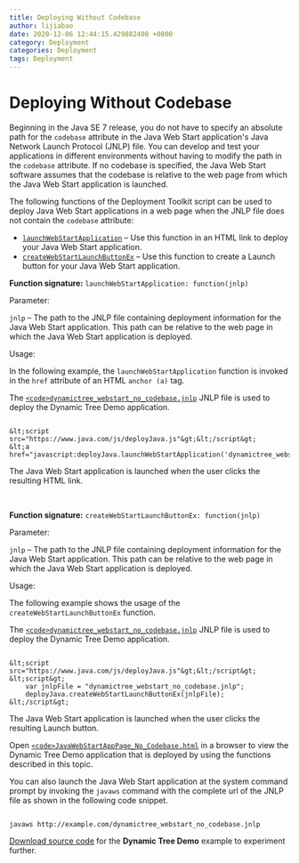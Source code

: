 ```yaml
---
title: Deploying Without Codebase
author: lijiabao
date: 2020-12-06 12:44:15.429882400 +0800
category: Deployment
categories: Deployment
tags: Deployment
---
```


# Deploying Without Codebase

Beginning in the Java SE 7 release, you do not have to specify an absolute path for the `codebase` attribute in the Java Web Start application's Java Network Launch Protocol (JNLP) file. You can develop and test your applications in different environments without having to modify the path in the `codebase` attribute. If no codebase is specified, the Java Web Start software assumes that the codebase is relative to the web page from which the Java Web Start application is launched.

The following functions of the Deployment Toolkit script can be used to deploy Java Web Start applications in a web page when the JNLP file does not contain the `codebase` attribute:

- [`launchWebStartApplication`](#launchWebStartApplication) &#8211; Use this function in an HTML link to deploy your Java Web Start application.
- [`createWebStartLaunchButtonEx`](#createWebStartLaunchButtonEx) &#8211; Use this function to create a Launch button for your Java Web Start application.

<a id="launchWebStartApplication" name="launchWebStartApplication"></a> **Function signature:** `launchWebStartApplication: function(jnlp)`

Parameter:

`jnlp` &#8211; The path to the JNLP file containing deployment information for the Java Web Start application. This path can be relative to the web page in which the Java Web Start application is deployed.

Usage:

In the following example, the `launchWebStartApplication` function is invoked in the `href` attribute of an HTML `anchor (a)` tag.

The 
[`<code>dynamictree_webstart_no_codebase.jnlp`</code>](../webstart/examples/webstart_ComponentArch_DynamicTreeDemo/src/dynamictree_webstart_no_codebase.jnlp) JNLP file is used to deploy the Dynamic Tree Demo application.

```

&lt;script src="https://www.java.com/js/deployJava.js"&gt;&lt;/script&gt;
&lt;a href="javascript:deployJava.launchWebStartApplication('dynamictree_webstart_no_codebase.jnlp');"&gt;Launch&lt;/a&gt;

```

The Java Web Start application is launched when the user clicks the resulting HTML link.

<br />

<a id="createWebStartLaunchButtonEx" name="createWebStartLaunchButtonEx"></a> **Function signature:** `createWebStartLaunchButtonEx: function(jnlp)`

Parameter:

`jnlp` &#8211; The path to the JNLP file containing deployment information for the Java Web Start application. This path can be relative to the web page in which the Java Web Start application is deployed.

Usage:

The following example shows the usage of the `createWebStartLaunchButtonEx` function.

The 
[`<code>dynamictree_webstart_no_codebase.jnlp`</code>](../webstart/examples/webstart_ComponentArch_DynamicTreeDemo/src/dynamictree_webstart_no_codebase.jnlp) JNLP file is used to deploy the Dynamic Tree Demo application.

```

&lt;script src="https://www.java.com/js/deployJava.js"&gt;&lt;/script&gt;
&lt;script&gt;        
    var jnlpFile = "dynamictree_webstart_no_codebase.jnlp";
    deployJava.createWebStartLaunchButtonEx(jnlpFile);
&lt;/script&gt;

```

The Java Web Start application is launched when the user clicks the resulting Launch button.

Open 
[`<code>JavaWebStartAppPage_No_Codebase.html`</code>](../webstart/examples/dist/webstart_ComponentArch_DynamicTreeDemo/JavaWebStartAppPage_No_Codebase.html) in a browser to view the Dynamic Tree Demo application that is deployed by using the functions described in this topic.

You can also launch the Java Web Start application at the system command prompt by invoking the `javaws` command with the complete url of the JNLP file as shown in the following code snippet.

```

javaws http://example.com/dynamictree_webstart_no_codebase.jnlp

```


[Download source code](../webstart/examplesIndex.html#DynamicTreeDemo) for the **Dynamic Tree Demo** example to experiment further.
